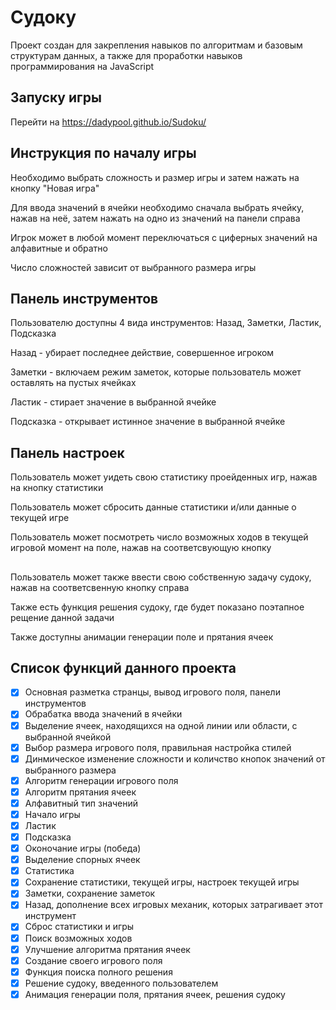 # Судоку

Проект создан для закрепления навыков по алгоритмам и базовым структурам данных, а также для проработки навыков программирования на JavaScript

## Запуску игры

Перейти на https://dadypool.github.io/Sudoku/

## Инструкция по началу игры

Необходимо выбрать сложность и размер игры и затем нажать на кнопку "Новая игра"

Для ввода значений в ячейки необходимо сначала выбрать ячейку, нажав на неё, затем нажать на одно из значений на панели справа

Игрок может в любой момент переключаться с циферных значений на алфавитные и обратно

Число сложностей зависит от выбранного размера игры

## Панель инструментов

Пользователю доступны 4 вида инструментов: Назад, Заметки, Ластик, Подсказка

Назад - убирает последнее действие, совершенное игроком

Заметки - включаем режим заметок, которые пользователь может оставлять на пустых ячейках

Ластик - стирает значение в выбранной ячейке

Подсказка - открывает истинное значение в выбранной ячейке

## Панель настроек

Пользователь может уидеть свою статистику проейденных игр, нажав на кнопку статистики

Пользователь может сбросить данные статистики и/или данные о текущей игре

Пользователь может посмотреть число возможных ходов в текущей игровой момент на поле, нажав на соответсвующую кнопку

##

Пользователь может также ввести свою собственную задачу судоку, нажав на соответсвенную кнопку справа

Также есть функция решения судоку, где будет показано поэтапное рещение данной задачи

Также доступны анимации генерации поле и прятания ячеек

## Список функций данного проекта
- [x] Основная разметка странцы, вывод игрового поля, панели инструментов 
- [x] Обрабатка ввода значений в ячейки
- [x] Выделение ячеек, находящихся на одной линии или области, с выбранной ячейкой
- [x] Выбор размера игрового поля, правильная настройка стилей
- [x] Динмическое изменение сложности и количство кнопок значений от выбранного размера
- [x] Алгоритм генерации игрового поля
- [x] Алгоритм прятания ячеек
- [x] Алфавитный тип значений
- [x] Начало игры
- [x] Ластик
- [x] Подсказка
- [x] Оконочание игры (победа)
- [x] Выделение спорных ячеек
- [x] Статистика
- [x] Сохранение статистики, текущей игры, настроек текущей игры
- [x] Заметки, сохранение заметок
- [x] Назад, дополнение всех игровых механик, которых затрагивает этот инструмент
- [x] Сброс статистики и игры
- [x] Поиск возможных ходов
- [x] Улучшение алгоритма прятания ячеек
- [x] Создание своего игрового поля
- [x] Функция поиска полного решения
- [x] Решение судоку, введенного пользователем
- [x] Анимация генерации поля, прятания ячеек, решения судоку
